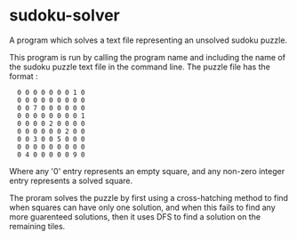 # sudoku-solver
A program which solves a text file representing an unsolved sudoku puzzle.

This program is run by calling the program name and including the name of the sudoku puzzle text file in the command line.
The puzzle file has the format :
      
      0 0 0 0 0 0 0 1 0 
      0 0 0 0 0 0 0 0 0 
      0 0 7 0 0 0 0 0 0 
      0 0 0 0 0 0 0 0 1 
      0 0 0 0 2 0 0 0 0 
      0 0 0 0 0 0 2 0 0 
      0 0 3 0 0 5 0 0 0 
      0 0 0 0 0 0 0 0 0 
      0 4 0 0 0 0 0 9 0 
    
Where any '0' entry represents an empty square, and any non-zero integer entry represents a solved square. 

The proram solves the puzzle by first using a cross-hatching method to find when squares can have only one solution, and when this fails to find any more guarenteed solutions, then it uses DFS to find a solution on the remaining tiles.
